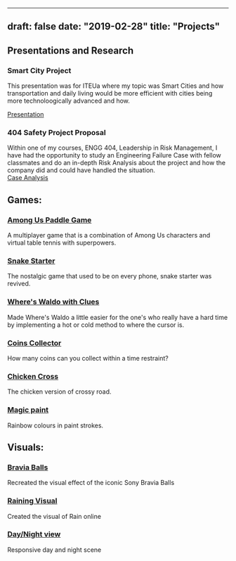 
---
draft: false
date: "2019-02-28"
title: "Projects"
---


## Presentations and Research
### Smart City Project 
This presentation was for ITEUa where my topic was Smart Cities and how transportation and daily living would be more efficient with cities being more technoloogically advanced and how. 

[Presentation](https://drive.google.com/file/d/1MTPO7fp5FhHgWZtfA2VDGEimKE4wC8iK/view?usp=drive_link)

### 404 Safety Project Proposal
Within one of my courses, ENGG 404, Leadership in Risk Management, I have had the opportunity to study an Engineering Failure Case with fellow classmates and do an in-depth Risk Analysis about the project and how the company did and could have handled the situation.  
[Case Analysis](https://drive.google.com/file/d/1IiCFP-sUUv_sJwDFY6R553Ja85A23-LA/view?usp=sharing)


## Games: 
### [Among Us Paddle Game](https://game1-6.glitch.me/)
A multiplayer game that is a combination of Among Us characters and virtual table tennis with superpowers. 

### [Snake Starter](https://cssi12-0.glitch.me/)
The nostalgic game that used to be on every phone, snake starter was revived. 

### [Where's Waldo with Clues](https://liela-nishtha.glitch.me/)
Made Where's Waldo a little easier for the one's who really have a hard time by implementing a hot or cold method to where the cursor is. 

### [Coins Collector](https://coinscollector.glitch.me/)
How many coins can you collect within a time restraint? 

### [Chicken Cross](https://aldo-nishtha-2.glitch.me/)
The chicken version of crossy road. 

### [Magic paint](https://rainbowpaintrer.glitch.me/)
Rainbow colours in paint strokes. 

## Visuals: 
### [Bravia Balls](https://joshua-nishtha.glitch.me/)
Recreated the visual effect of the iconic Sony Bravia Balls

### [Raining Visual](https://spangle-acidic-idea.glitch.me/)
Created the visual of Rain online

### [Day/Night view](https://flipswitchs.glitch.me/)
Responsive day and night scene

